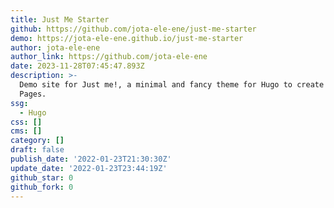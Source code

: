 ```yaml
---
title: Just Me Starter
github: https://github.com/jota-ele-ene/just-me-starter
demo: https://jota-ele-ene.github.io/just-me-starter
author: jota-ele-ene
author_link: https://github.com/jota-ele-ene
date: 2023-11-28T07:45:47.893Z
description: >-
  Demo site for Just me!, a minimal and fancy theme for Hugo to create Personal
  Pages.
ssg:
  - Hugo
css: []
cms: []
category: []
draft: false
publish_date: '2022-01-23T21:30:30Z'
update_date: '2022-01-23T23:44:19Z'
github_star: 0
github_fork: 0
---
```

